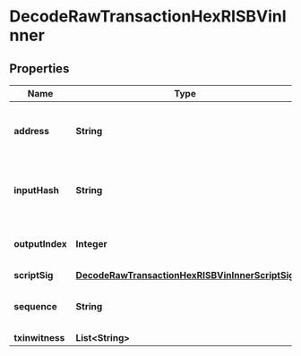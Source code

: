 

# DecodeRawTransactionHexRISBVinInner


## Properties

| Name | Type | Description | Notes |
|------------ | ------------- | ------------- | -------------|
|**address** | **String** | Represents the address which send/receive the amount. |  [optional] |
|**inputHash** | **String** | Represents the transaction inputs&#39; indentifier. |  [optional] |
|**outputIndex** | **Integer** | Represents the output of a transaction. |  [optional] |
|**scriptSig** | [**DecodeRawTransactionHexRISBVinInnerScriptSig**](DecodeRawTransactionHexRISBVinInnerScriptSig.md) |  |  |
|**sequence** | **String** | Represents the script sequence number. |  [optional] |
|**txinwitness** | **List&lt;String&gt;** |  |  [optional] |



